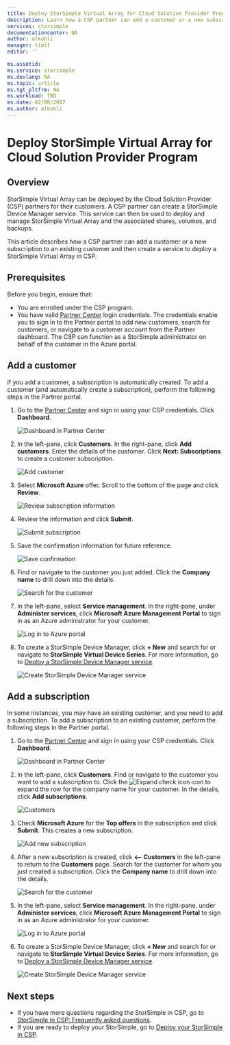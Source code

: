 ```yaml
---
title: Deploy StorSimple Virtual Array for Cloud Solution Provider Program
description: Learn how a CSP partner can add a customer or a new subscription to an existing customer and then create a service to deploy a StorSimple Virtual Array in CSP.
services: storsimple
documentationcenter: NA
author: alkohli
manager: timlt
editor: ''

ms.assetid: 
ms.service: storsimple
ms.devlang: NA
ms.topic: article
ms.tgt_pltfrm: NA
ms.workload: TBD
ms.date: 02/08/2017
ms.author: alkohli
---
```


# Deploy StorSimple Virtual Array for Cloud Solution Provider Program

## Overview

StorSimple Virtual Array can be deployed by the Cloud Solution Provider (CSP) partners for their customers. A CSP partner can create a StorSimple Device Manager service. This service can then be used to deploy and manage StorSimple Virtual Array and the associated shares, volumes, and backups.

This article describes how a CSP partner can add a customer or a new subscription to an existing customer and then create a service to deploy a StorSimple Virtual Array in CSP.

## Prerequisites

Before you begin, ensure that:

- You are enrolled under the CSP program.
- You have valid [Partner Center](https://partnercenter.microsoft.com/) login credentials. The credentials enable you to sign in to the Partner portal to add new customers, search for customers, or navigate to a customer account from the Partner dashboard. The CSP can function as a StorSimple administrator on behalf of the customer in the Azure portal.
                             
## Add a customer

If you add a customer, a subscription is automatically created. To add a customer (and automatically create a subscription), perform the following steps in the Partner portal.

1. Go to the [Partner Center](https://partnercenter.microsoft.com/) and sign in using your CSP credentials. Click **Dashboard**.

     ![Dashboard in Partner Center](./media/storsimple-partner-csp-deploy/image1.png)
                              
2. In the left-pane, click **Customers**. In the right-pane, click **Add customers**. Enter the details of the customer. Click **Next: Subscriptions** to create a customer subscription.

    ![Add customer](./media/storsimple-partner-csp-deploy/image2.png)

3.  Select **Microsoft Azure** offer. Scroll to the bottom of the page and click **Review**.

    ![Review subscription information](./media/storsimple-partner-csp-deploy/image3.png)
                              
4. Review the information and click **Submit**.

    ![Submit subscription](./media/storsimple-partner-csp-deploy/image4.png)

5. Save the confirmation information for future reference.

    ![Save confirmation](./media/storsimple-partner-csp-deploy/image5.png)

6. Find or navigate to the customer you just added. Click the **Company name** to drill down into the details.

    ![Search for the customer](./media/storsimple-partner-csp-deploy/image6.png)  

7. In the left-pane, select **Service management**. In the right-pane, under **Administer services**, click **Microsoft Azure Management Portal** to sign in as an Azure administrator for your customer.

    ![Log in to Azure portal](./media/storsimple-partner-csp-deploy/image9.png)

8. To create a StorSimple Device Manager, click **+ New** and search for or navigate to **StorSimple Virtual Device Series**. For more information, go to [Deploy a StorSimple Device Manager service](storsimple-virtual-array-manage-service.md).

    ![Create StorSimple Device Manager service](./media/storsimple-partner-csp-deploy/image8.png)


## Add a subscription

In some instances, you may have an existing customer, and you need to add a subscription. To add a subscription to an existing customer, perform the following steps in the Partner portal.

1. Go to the [Partner Center](https://partnercenter.microsoft.com/) and sign in using your CSP credentials. Click **Dashboard**.

     ![Dashboard in Partner Center](./media/storsimple-partner-csp-deploy/image1.png)
                              
2. In the left-pane, click **Customers**. Find or navigate to the customer you want to add a subscription to. Click the ![Expand check icon](./media/storsimple-partner-csp-deploy/expand_pane_icon.png) icon to expand the row for the company name for your customer. In the details, click **Add subscriptions**.

    ![Customers](./media/storsimple-partner-csp-deploy/image10.png)

3. Check **Microsoft Azure** for the **Top offers** in the subscription and click **Submit**. This creates a new subscription.

    ![Add new subscription](./media/storsimple-partner-csp-deploy/image11.png)

6. After a new subscription is created, click **<-- Customers** in the left-pane to return to the **Customers** page. Search for the customer for whom you just created a subscription. Click the **Company name** to drill down into the details.

    ![Search for the customer](./media/storsimple-partner-csp-deploy/image6.png)  

7. In the left-pane, select **Service management**. In the right-pane, under **Administer services**, click **Microsoft Azure Management Portal** to sign in as an Azure administrator for your customer.

    ![Log in to Azure portal](./media/storsimple-partner-csp-deploy/image9.png)

8. To create a StorSimple Device Manager, click **+ New** and search for or navigate to **StorSimple Virtual Device Series**. For more information, go to [Deploy a StorSimple Device Manager service](storsimple-virtual-array-manage-service.md).

    ![Create StorSimple Device Manager service](./media/storsimple-partner-csp-deploy/image8.png)

## Next steps

- If you have more questions regarding the StorSimple in CSP, go to [StorSimple in CSP: Frequently asked questions](storsimple-partner-csp-faq.md).
- If you are ready to deploy your StorSimple, go to [Deploy your StorSimple in CSP](storsimple-partner-csp-deploy.md).
